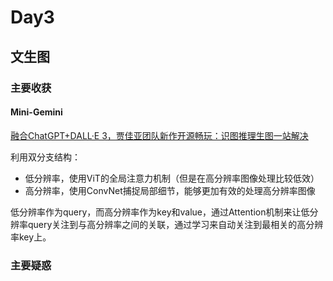 # Day3

## 文生图

### 主要收获

#### Mini-Gemini

[融合ChatGPT+DALL·E 3，贾佳亚团队新作开源畅玩：识图推理生图一站解决](https://mp.weixin.qq.com/s/y-haZkWTBySxDDy-1gdmmw)

利用双分支结构：
* 低分辨率，使用ViT的全局注意力机制（但是在高分辨率图像处理比较低效）
* 高分辨率，使用ConvNet捕捉局部细节，能够更加有效的处理高分辨率图像

低分辨率作为query，而高分辨率作为key和value，通过Attention机制来让低分辨率query关注到与高分辨率之间的关联，通过学习来自动关注到最相关的高分辨率key上。

### 主要疑惑
